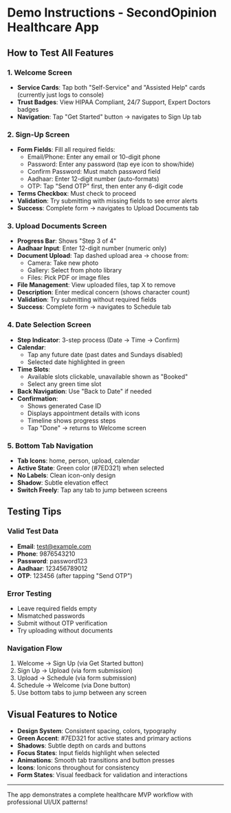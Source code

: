 # Demo Instructions - SecondOpinion Healthcare App

## How to Test All Features

### 1. Welcome Screen
- **Service Cards**: Tap both "Self-Service" and "Assisted Help" cards (currently just logs to console)
- **Trust Badges**: View HIPAA Compliant, 24/7 Support, Expert Doctors badges
- **Navigation**: Tap "Get Started" button → navigates to Sign Up tab

### 2. Sign-Up Screen
- **Form Fields**: Fill all required fields:
  - Email/Phone: Enter any email or 10-digit phone
  - Password: Enter any password (tap eye icon to show/hide)
  - Confirm Password: Must match password field
  - Aadhaar: Enter 12-digit number (auto-formats)
  - OTP: Tap "Send OTP" first, then enter any 6-digit code
- **Terms Checkbox**: Must check to proceed
- **Validation**: Try submitting with missing fields to see error alerts
- **Success**: Complete form → navigates to Upload Documents tab

### 3. Upload Documents Screen
- **Progress Bar**: Shows "Step 3 of 4" 
- **Aadhaar Input**: Enter 12-digit number (numeric only)
- **Document Upload**: Tap dashed upload area → choose from:
  - Camera: Take new photo
  - Gallery: Select from photo library
  - Files: Pick PDF or image files
- **File Management**: View uploaded files, tap X to remove
- **Description**: Enter medical concern (shows character count)
- **Validation**: Try submitting without required fields
- **Success**: Complete form → navigates to Schedule tab

### 4. Date Selection Screen
- **Step Indicator**: 3-step process (Date → Time → Confirm)
- **Calendar**: 
  - Tap any future date (past dates and Sundays disabled)
  - Selected date highlighted in green
- **Time Slots**: 
  - Available slots clickable, unavailable shown as "Booked"
  - Select any green time slot
- **Back Navigation**: Use "Back to Date" if needed
- **Confirmation**: 
  - Shows generated Case ID
  - Displays appointment details with icons
  - Timeline shows progress steps
  - Tap "Done" → returns to Welcome screen

### 5. Bottom Tab Navigation
- **Tab Icons**: home, person, upload, calendar
- **Active State**: Green color (#7ED321) when selected
- **No Labels**: Clean icon-only design
- **Shadow**: Subtle elevation effect
- **Switch Freely**: Tap any tab to jump between screens

## Testing Tips

### Valid Test Data
- **Email**: test@example.com
- **Phone**: 9876543210
- **Password**: password123
- **Aadhaar**: 123456789012
- **OTP**: 123456 (after tapping "Send OTP")

### Error Testing
- Leave required fields empty
- Mismatched passwords
- Submit without OTP verification
- Try uploading without documents

### Navigation Flow
1. Welcome → Sign Up (via Get Started button)
2. Sign Up → Upload (via form submission)
3. Upload → Schedule (via form submission)
4. Schedule → Welcome (via Done button)
5. Use bottom tabs to jump between any screen

## Visual Features to Notice

- **Design System**: Consistent spacing, colors, typography
- **Green Accent**: #7ED321 for active states and primary actions
- **Shadows**: Subtle depth on cards and buttons
- **Focus States**: Input fields highlight when selected
- **Animations**: Smooth tab transitions and button presses
- **Icons**: Ionicons throughout for consistency
- **Form States**: Visual feedback for validation and interactions

---

The app demonstrates a complete healthcare MVP workflow with professional UI/UX patterns! 